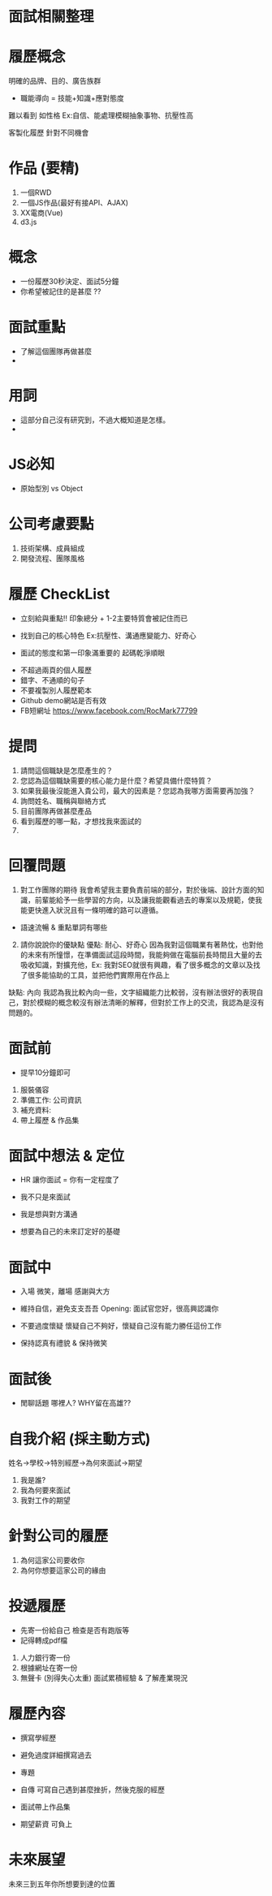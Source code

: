 # 面試相關整理

# 履歷概念
明確的品牌、目的、廣告族群
* 職能導向 = 技能+知識+應對態度

難以看到 如性格
Ex:自信、能處理模糊抽象事物、抗壓性高

客製化履歷 針對不同機會

# 作品 (要精)
1. 一個RWD
2. 一個JS作品(最好有接API、AJAX)
3. XX電商(Vue)
4. d3.js

# 概念
* 一份履歷30秒決定、面試5分鐘
* 你希望被記住的是甚麼 ??

# 面試重點
- 了解這個團隊再做甚麼
- 

# 用詞
- 這部分自己沒有研究到，不過大概知道是怎樣。
- 

# JS必知
- 原始型別 vs Object

# 公司考慮要點
1. 技術架構、成員組成
2. 開發流程、團隊風格

# 履歷 CheckList
* 立刻給與重點!!
印象總分 + 1-2主要特質會被記住而已
* 找到自己的核心特色
Ex:抗壓性、溝通應變能力、好奇心

* 面試的態度和第一印象滿重要的
起碼乾淨順眼

- 不超過兩頁的個人履歷
- 錯字、不通順的句子
- 不要複製別人履歷範本
- Github demo網站是否有效
- FB短網址
https://www.facebook.com/RocMark77799

# 提問
1. 請問這個職缺是怎麼產生的？
2. 您認為這個職缺需要的核心能力是什麼？希望具備什麼特質？
3. 如果我最後沒能進入貴公司，最大的因素是？您認為我哪方面需要再加強？
4. 詢問姓名、職稱與聯絡方式
5. 目前團隊再做甚麼產品
6. 看到履歷的哪一點，才想找我來面試的
7. 

# 回覆問題
1. 對工作團隊的期待
我會希望我主要負責前端的部分，對於後端、設計方面的知識，前輩能給予一些學習的方向，以及讓我能觀看過去的專案以及規範，使我能更快進入狀況且有一條明確的路可以遵循。
* 語速流暢 & 重點單詞有哪些

2. 請你說說你的優缺點
優點: 耐心、好奇心
因為我對這個職業有著熱忱，也對他的未來有所憧憬，在準備面試這段時間，我能夠做在電腦前長時間且大量的去吸收知識，對擴充他，Ex: 我對SEO就很有興趣，看了很多概念的文章以及找了很多能協助的工具，並把他們實際用在作品上

缺點: 內向
我認為我比較內向一些，文字組織能力比較弱，沒有辦法很好的表現自己，對於模糊的概念較沒有辦法清晰的解釋，但對於工作上的交流，我認為是沒有問題的。

# 面試前
- 提早10分鐘即可

1. 服裝儀容
2. 準備工作: 公司資訊
3. 補充資料: 
4. 帶上履歷 & 作品集

# 面試中想法 & 定位
- HR 讓你面試 = 你有一定程度了

- 我不只是來面試
- 我是想與對方溝通
- 想要為自己的未來訂定好的基礎

# 面試中
- 入場 微笑，離場 感謝與大方
- 維持自信，避免支支吾吾
Opening: 面試官您好，很高興認識你

- 不要過度懷疑
懷疑自己不夠好，懷疑自己沒有能力勝任這份工作

- 保持認真有禮貌 & 保持微笑

# 面試後
- 閒聊話題
哪裡人? WHY留在高雄??

# 自我介紹 (採主動方式)
姓名->學校->特別經歷->為何來面試->期望
1. 我是誰?
2. 我為何要來面試
3. 我對工作的期望

# 針對公司的履歷
1. 為何這家公司要收你
2. 為何你想要這家公司的緣由

# 投遞履歷
* 先寄一份給自己 檢查是否有跑版等
* 記得轉成pdf檔

1. 人力銀行寄一份
2. 根據網址在寄一份
3. 無聲卡 (別得失心太重)
面試累積經驗 & 了解產業現況

# 履歷內容
- 撰寫學經歷
- 避免過度詳細撰寫過去
- 專題

- 自傳
可寫自己遇到甚麼挫折，然後克服的經歷
- 面試帶上作品集
- 期望薪資 可負上

# 未來展望
未來三到五年你所想要到達的位置

